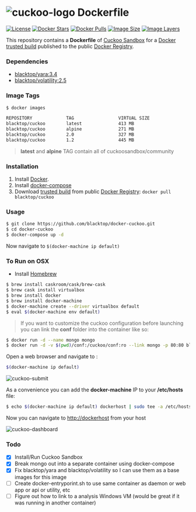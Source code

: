# ![cuckoo-logo](https://raw.githubusercontent.com/blacktop/docker-cuckoo/master/files/logo.png) Dockerfile

[![License](http://img.shields.io/:license-mit-blue.svg)](http://doge.mit-license.org)
[![Docker Stars](https://img.shields.io/docker/stars/blacktop/cuckoo.svg)][hub]
[![Docker Pulls](https://img.shields.io/docker/pulls/blacktop/cuckoo.svg)][hub]
[![Image Size](https://img.shields.io/imagelayers/image-size/blacktop/cuckoo/alpine.svg)](https://imagelayers.io/?images=blacktop/cuckoo:alpine)
[![Image Layers](https://img.shields.io/imagelayers/layers/blacktop/cuckoo/alpine.svg)](https://imagelayers.io/?images=blacktop/cuckoo:alpine)

This repository contains a **Dockerfile** of [Cuckoo Sandbox](http://www.cuckoosandbox.org/) for a [Docker](https://www.docker.io/) [trusted build](https://hub.docker.com/r/blacktop/cuckoo/) published to the public [Docker Registry](https://hub.docker.com/).

### Dependencies

* [blacktop/yara:3.4](https://hub.docker.com/r/blacktop/yara/)
* [blacktop/volatility:2.5](https://hub.docker.com/r/blacktop/volatility/)

### Image Tags
```bash
$ docker images

REPOSITORY             TAG                 VIRTUAL SIZE
blacktop/cuckoo        latest              413 MB
blacktop/cuckoo        alpine              271 MB
blacktop/cuckoo        2.0                 327 MB
blacktop/cuckoo        1.2                 445 MB
```
> **latest** and **alpine** TAG contain all of cuckoosandbox/community

### Installation

1. Install [Docker](https://www.docker.io/).
2. Install [docker-compose](https://docs.docker.com/compose/install/)
3. Download [trusted build](https://hub.docker.com/r/blacktop/cuckoo/) from public [Docker Registry](https://hub.docker.com/): `docker pull blacktop/cuckoo`

### Usage
```bash
$ git clone https://github.com/blacktop/docker-cuckoo.git
$ cd docker-cuckoo
$ docker-compose up -d
```
Now navigate to `$(docker-machine ip default)`

### To Run on OSX
 - Install [Homebrew](http://brew.sh)

```bash
$ brew install caskroom/cask/brew-cask
$ brew cask install virtualbox
$ brew install docker
$ brew install docker-machine
$ docker-machine create --driver virtualbox default
$ eval $(docker-machine env default)
```
> If you want to customize the cuckoo configuration before launching you can link the **conf** folder into the container like so:

```bash
$ docker run -d --name mongo mongo
$ docker run -d -v $(pwd)/conf:/cuckoo/conf:ro --link mongo -p 80:80 blacktop/cuckoo
```

Open a web browser and navigate to :

```bash
$(docker-machine ip default)
```

![cuckoo-submit](https://raw.githubusercontent.com/blacktop/docker-cuckoo/master/files/submit.png)

As a convenience you can add the **docker-machine** IP to your **/etc/hosts** file:

```bash
$ echo $(docker-machine ip default) dockerhost | sudo tee -a /etc/hosts
```
Now you can navigate to [http://dockerhost](http://dockerhost) from your host

![cuckoo-dashboard](https://raw.githubusercontent.com/blacktop/docker-cuckoo/master/files/dashboard.png)

### Todo
- [x] Install/Run Cuckoo Sandbox
- [x] Break mongo out into a separate container using docker-compose
- [x] Fix blacktop/yara and blacktop/volatility so I can use them as a base images for this image
- [ ] Create docker-entryporint.sh to use same container as daemon or web app or api or utility, etc
- [ ] Figure out how to link to a analysis Windows VM (would be great if it was running in another container)

[hub]: https://hub.docker.com/r/blacktop/cuckoo/
